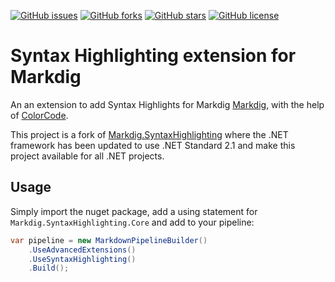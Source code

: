 [![GitHub issues](https://img.shields.io/github/issues/Patmol/Markdig.SyntaxHighlighting.Core.svg?style=flat-square)](https://github.com/Patmol/Markdig.SyntaxHighlighting.Core/issues)
[![GitHub forks](https://img.shields.io/github/forks/Patmol/Markdig.SyntaxHighlighting.Core.svg?style=flat-square)](https://github.com/Patmol/Markdig.SyntaxHighlighting.Core/network)
[![GitHub stars](https://img.shields.io/github/stars/Patmol/Markdig.SyntaxHighlighting.Core.svg?style=flat-square)](https://github.com/Patmol/Markdig.SyntaxHighlighting.Core/stargazers)
[![GitHub license](https://img.shields.io/badge/license-Apache%202-blue.svg?style=flat-square)](https://raw.githubusercontent.com/Patmol/Markdig.SyntaxHighlighting.Core/main/LICENSE.md)

# Syntax Highlighting extension for Markdig

An an extension to add Syntax Highlights for Markdig [Markdig](https://github.com/xoofx/markdig),
 with the help of [ColorCode](https://github.com/windows-toolkit/ColorCode-Universal).

This project is a fork of [Markdig.SyntaxHighlighting](https://github.com/RichardSlater/Markdig.SyntaxHighlighting)
 where the .NET framework has been updated to use .NET Standard 2.1 and make this project available for
 all .NET projects.

## Usage

Simply import the nuget package, add a using statement for `Markdig.SyntaxHighlighting.Core` and add to your pipeline:

```csharp
var pipeline = new MarkdownPipelineBuilder()
    .UseAdvancedExtensions()
    .UseSyntaxHighlighting()
    .Build();
```
